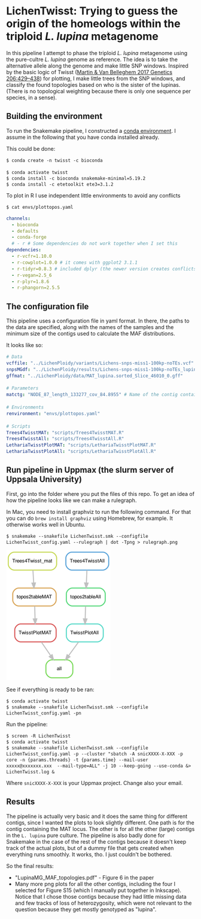# LichenTwisst: Trying to guess the origin of the homeologs within the triploid *L. lupina* metagenome

In this pipeline I attempt to phase the triploid *L. lupina* metagenome using the pure-cultre *L. lupina* genome as reference. The idea is to take the alternative allele along the genome and make little SNP windows. Inspired by the basic logic of Twisst ([Martin & Van Belleghem 2017 Genetics 206:429–438](https://www.genetics.org/content/206/1/429)) for plotting, I make little trees from the SNP windows, and classify the found topologies based on who is the sister of the lupinas. (There is no topological weighting because there is only one sequence per species, in a sense).

## Building the environment

To run the Snakemake pipeline, I constructed a [conda environment](https://docs.conda.io/projects/conda/en/latest/). I assume in the following that you have conda installed already.

This could be done:

    $ conda create -n twisst -c bioconda

    $ conda activate twisst
    $ conda install -c bioconda snakemake-minimal=5.19.2
    $ conda install -c etetoolkit ete3=3.1.2

To plot in R I use independent little environments to avoid any conflicts

    $ cat envs/plottopos.yaml
```yaml
channels:
  - bioconda
  - defaults
  - conda-forge
  # - r # Some dependencies do not work together when I set this
dependencies:
  - r-vcfr=1.10.0
  - r-cowplot=1.0.0 # it comes with ggplot2 3.1.1
  - r-tidyr=0.8.3 # included dplyr (the newer version creates conflicts)
  - r-vegan=2.5_6
  - r-plyr=1.8.6
  - r-phangorn=2.5.5
```

## The configuration file

This pipeline uses a configuration file in yaml format. In there, the paths to the data are specified, along with the names of the samples and the minimum size of the contigs used to calculate the MAF distributions.

It looks like so:

```yaml
# Data
vcffile: "../LichenPloidy/variants/Lichens-snps-miss1-100kp-noTEs.vcf" # Produced by the LichenPloidy.smk pipeline
snpsMGdf: "../LichenPloidy/results/Lichens-snps-miss1-100kp-noTEs_lupinaMG_SNPs.txt" # Produced by the LichenPloidy.smk pipeline
gffmat: "../LichenPloidy/data/MAT_lupina.sorted_Slice_46010_0.gff"

# Parameters
matctg: "NODE_87_length_133277_cov_84.8955" # Name of the contig containing the MAT locus

# Environments
renvironment: "envs/plottopos.yaml"

# Scripts
Trees4TwisstMAT: "scripts/Trees4TwisstMAT.R"
Trees4TwisstAll: "scripts/Trees4TwisstAll.R"
LethariaTwisstPlotMAT: "scripts/LethariaTwisstPlotMAT.R"
LethariaTwisstPlotAll: "scripts/LethariaTwisstPlotAll.R"

```

## Run pipeline in Uppmax (the slurm server of Uppsala University)

First, go into the folder where you put the files of this repo. To get an idea of how the pipeline looks like we can make a rulegraph.

In Mac, you need to install graphviz to run the following command. For that you can do `brew install graphviz` using Homebrew, for example. It otherwise works well in Ubuntu.

    $ snakemake --snakefile LichenTwisst.smk --configfile LichenTwisst_config.yaml --rulegraph | dot -Tpng > rulegraph.png

![rulegraph](rulegraph.png "rulegraph")

See if everything is ready to be ran:
    
    $ conda activate twisst
    $ snakemake --snakefile LichenTwisst.smk --configfile LichenTwisst_config.yaml -pn

Run the pipeline:

    $ screen -R LichenTwisst
    $ conda activate twisst
    $ snakemake --snakefile LichenTwisst.smk --configfile LichenTwisst_config.yaml -p --cluster "sbatch -A snicXXXX-X-XXX -p core -n {params.threads} -t {params.time} --mail-user xxxxx@xxxxxxx.xxx  --mail-type=ALL" -j 10 --keep-going --use-conda &> LichenTwisst.log &

Where `snicXXXX-X-XXX` is your Uppmax project. Change also your email.

## Results

The pipeline is actually very basic and it does the same thing for different contigs, since I wanted the plots to look slightly different. One path is for the contig containing the MAT locus. The other is for all the other (large) contigs in the `L. lupina` pure culture. The pipeline is also badly done for Snakemake in the case of the rest of the contigs because it doesn't keep track of the actual plots, but of a dummy file that gets created when everything runs smoothly. It works, tho. I just couldn't be bothered.

So the final results:

- "LupinaMG_MAF_topologies.pdf" - Figure 6 in the paper
- Many more png plots for all the other contigs, including the four I selected for Figure S15 (which I manually put together in Inkscape). Notice that I chose those contigs because they had little missing data and few tracks of loss of heterozygosity, which were not relevant to the question because they get mostly genotyped as "lupina".
